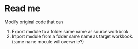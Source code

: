 # Read me  

Modify original code that can  
1. Export module to a folder same name as source workbook.
2. Import module from a folder same name as target workbook.  
   (same name module will overwrite?)
